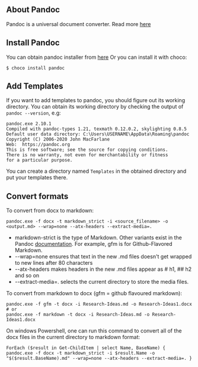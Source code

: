 ## About Pandoc

Pandoc is a universal document converter. Read more [here](https://pandoc.org/index.html)

## Install Pandoc

You can obtain pandoc installer from [here](https://pandoc.org/installing.html)
Or you can install it with choco:
```
$ choco install pandoc
```

## Add Templates

If you want to add templates to pandoc, you should figure out its working directory. You can obtain its working directory by checking the output of `pandoc --version`, e.g:
```
pandoc.exe 2.10.1
Compiled with pandoc-types 1.21, texmath 0.12.0.2, skylighting 0.8.5
Default user data directory: C:\Users\USERNAME\AppData\Roaming\pandoc
Copyright (C) 2006-2020 John MacFarlane
Web:  https://pandoc.org
This is free software; see the source for copying conditions.
There is no warranty, not even for merchantability or fitness
for a particular purpose.
```
You can create a directory named `Templates` in the obtained directory and put your templates there.

## Convert formats

To convert from docx to markdown:
```
pandoc.exe -f docx -t markdown_strict -i <source_filename> -o <output.md> --wrap=none --atx-headers --extract-media=.
```
- markdown-strict is the type of Markdown. Other variants exist in the Pandoc [documentation](https://pandoc.org/MANUAL.html#markdown-variants). For example, gfm is for Github-Flavored Markdown.
- --wrap=none ensures that text in the new .md files doesn't get wrapped to new lines after 80 characters
- --atx-headers makes headers in the new .md files appear as # h1, ## h2 and so on
- --extract-media=. selects the current directory to store the media files.

To convert from markdown to docx (gfm = github flavoured markdown):
```
pandoc.exe -f gfm -t docx -i Research-Ideas.md -o Research-Ideas1.docx
# or 
pandoc.exe -f markdown -t docx -i Research-Ideas.md -o Research-Ideas1.docx
```

On windows Powershell, one can run this command to convert all of the docx files in the current directory to markdown format:
```
ForEach ($result in Get-ChildItem | select Name, BaseName) { pandoc.exe -f docx -t markdown_strict -i $result.Name -o "$($result.BaseName).md" --wrap=none --atx-headers --extract-media=. }
```
